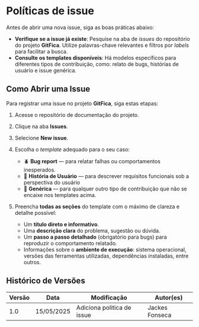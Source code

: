 # Políticas de issue
Antes de abrir uma nova issue, siga as boas práticas abaixo:

- **Verifique se a issue já existe**: Pesquise na aba de _issues_ do repositório do projeto **GitFica**. Utilize palavras-chave relevantes e filtros por _labels_ para facilitar a busca.  
- **Consulte os templates disponíveis**: Há modelos específicos para diferentes tipos de contribuição, como: relato de bugs, histórias de usuário e issue genérica.

## Como Abrir uma Issue

Para registrar uma issue no projeto **GitFica**, siga estas etapas:

1. Acesse o repositório de documentação do projeto.  
2. Clique na aba **Issues**.  
3. Selecione **New issue**.  
4. Escolha o _template_ adequado para o seu caso:
   - 🪲 **Bug report** — para relatar falhas ou comportamentos inesperados.
   - 📘 **História de Usuário** — para descrever requisitos funcionais sob a perspectiva do usuário
   - 📝 **Genérica** — para qualquer outro tipo de contribuição que não se encaixe nos templates acima.


5. Preencha **todas as seções** do template com o máximo de clareza e detalhe possível:
   - Um **título direto e informativo**.
   - Uma **descrição clara** do problema, sugestão ou dúvida.
   - Um **passo a passo detalhado** (obrigatório para bugs) para reproduzir o comportamento relatado.
   - Informações sobre o **ambiente de execução**: sistema operacional, versões das ferramentas utilizadas, dependências instaladas, entre outros.

## Histórico de Versões

| Versão | Data       | Modificação                | Autor(es)         |
|--------|------------|----------------------------|-------------------|
|   1.0  | 15/05/2025 | Adiciona politica de issue   | Jackes Fonseca         |